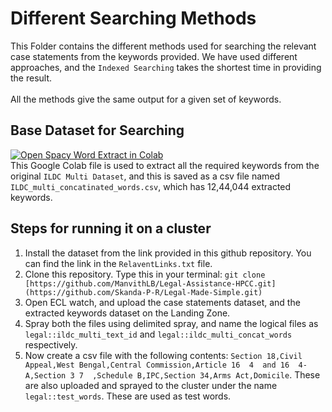 # Different Searching Methods
This Folder contains the different methods used for searching the relevant case statements from the keywords provided. We have used different approaches, and the ```Indexed Searching``` takes the shortest time in providing the result.<br><br>
All the methods give the same output for a given set of keywords.
## Base Dataset for Searching
[![Open Spacy Word Extract in Colab](https://colab.research.google.com/assets/colab-badge.svg)](https://colab.research.google.com/drive/1tQbkiYx5rRIXy0kVZ2UcUgD9rdBsBtFM?usp=sharing)<br>This Google Colab file is used to extract all the required keywords from the original ```ILDC Multi Dataset```, and this is saved as a csv file named ```ILDC_multi_concatinated_words.csv```, which has 12,44,044 extracted keywords.
## Steps for running it on a cluster

1. Install the dataset from the link provided in this github repository. You can find the link in the ```RelaventLinks.txt``` file.
2. Clone this repository. Type this in your terminal: ```git clone [https://github.com/ManvithLB/Legal-Assistance-HPCC.git](https://github.com/Skanda-P-R/Legal-Made-Simple.git)```
3. Open ECL watch, and upload the case statements dataset, and the extracted keywords dataset on the Landing Zone.
4. Spray both the files using delimited spray, and name the logical files as ``` legal::ildc_multi_text_id``` and ```legal::ildc_multi_concat_words``` respectively.
5. Now create a csv file with the following contents: ```Section 18,Civil Appeal,West Bengal,Central Commission,Article 16  4  and 16  4-A,Section 3 7  ,Schedule B,IPC,Section 34,Arms Act,Domicile```. These are also uploaded and sprayed to the cluster under the name ```legal::test_words```. These are used as test words.
